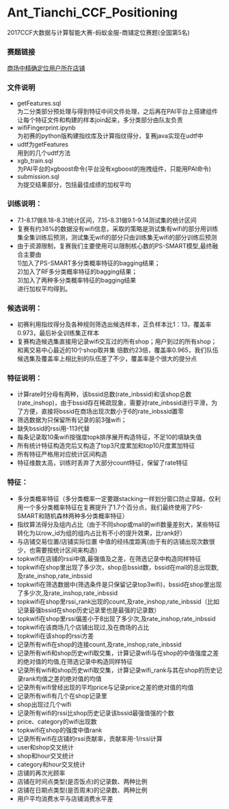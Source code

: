 # Ant_Tianchi_CCF_Positioning
2017CCF大数据与计算智能大赛-蚂蚁金服-商铺定位赛题(全国第5名)

### 赛题链接
[商场中精确定位用户所在店铺](https://tianchi.aliyun.com/competition/introduction.htm?spm=5176.100068.5678.1.aa26a5emijaWb&raceId=231620)


### 文件说明
* getFeatures.sql<br>为二分类部分预处理与得到特征中间文件处理，之后再在PAI平台上搭建组件让每个特征文件和构建的样本join起来，多分类部分由队友负责
* wifiFingerprint.ipynb<br>为初赛的python版构建指纹库及计算指纹得分，复赛java实现在udtf中
* udtf为getFeatures<br>用到的几个udtf方法
* xgb_train.sql<br>为PAI平台的xgboost命令(平台没有xgboost的拖拽组件，只能用PAI命令)
* submission.sql<br>为提交结果部分，包括最佳成绩的加权平均


### 训练说明：
* 7.1-8.17做8.18-8.31统计区间，7.15-8.31做9.1-9.14测试集的统计区间
* 复赛有约38%的数据没有wifi信息，采取的策略是测试集有wifi的部分用训练集全集训练后预测，测试集无wifi的部分只由训练集无wifi的部分训练后预测
* 由于资源限制，复赛我们主要使用可以限制核心数的PS-SMART模型,最终融合主要由<br>
1)加入了PS-SMART多分类概率特征的bagging结果；<br>
2)加入了RF多分类概率特征的bagging结果；<br>
3)加入了两种多分类概率特征的bagging结果<br>
进行加权平均得到。


### 候选说明：
* 初赛利用指纹得分及各种规则筛选出候选样本，正负样本比1：13，覆盖率0.973，最后补全训练集正样本
* 复赛构造候选集直接用记录wifi交互过的所有shop；用户到过的所有shop；和离交易中心最近的10个shop取并集
倍数约23倍，覆盖率0.965，我们队伍候选集及覆盖率上相比别的队伍差了不少，覆盖率是个很大的提分点


### 特征说明：
* 计算rate时分母有两种，该bssid总数(rate_inbssid)和该shop总数(rate_inshop)，由于bssid存在稀疏现象，需要对rate_inbssid进行平滑，为了方便，直接将bssid在商场出现次数小于6的rate_inbssid置零
* 筛选数据为只保留所有记录的前3强wifi；
* 缺失bssid的rssi用-113代替
* 每条记录取10条wifi按强度topk排序展开构造特征，不足10的填缺失值
* 所有统计特征构造完后又构造了top3尺度累加和top10尺度累加特征
* 所有特征严格用对应统计区间构造
* 特征维数太高，训练时丢弃了大部分count特征，保留了rate特征


### 特征：
* 多分类概率特征（多分类概率一定要跟stacking一样划分窗口防止穿越，仅利用一个多分类概率特征在复赛提升了1.7个百分点，我们最终使用了PS-SMART和随机森林两种多分类概率特征）
* 指纹算法得分及组内占比（由于不同shop或mall的wifi数量差别大，某些特征转化为以row_id为组的组内占比有不小的提升效果，比rank好）
* 与店铺交易位置/店铺实际位置 中值的经纬度距离(由于有的店铺出现次数很少，也需要按统计区间来构造)
* topkwifi在店铺的rssi中值,最强值及之差，在筛选记录中构造同样特征
* topkwifi在shop里出现了多少次，shop总bssid数，bssid在mall的总出现数,及rate_inshop,rate_inbssid
* topkwifi在筛选数据中(筛选条件是只保留记录top3wifi)，bssid在shop里出现了多少次,及rate_inshop,rate_inbssid
* topkwifi在shop里rssi_rank出现的count,及rate_inshop,rate_inbssid（比如记录最强bssid在shop历史记录里也是最强的记录数）
* topkwifi在shop里rssi偏差小于8出现了多少次,及rate_inshop,rate_inbssid
* topkwifi在该商场几个店铺出现过,及在商场的占比
* topkwifi在该shop的rssi方差
* 记录所有wifi在shop的连接count,及rate_inshop,rate_inbssid
* 记录所有wifi和shop历史wifi取交集，计算记录wifi与在shop的中值强度之差的绝对值的均值,在筛选记录中构造同样特征
* 记录所有wifi和shop历史wifi取交集，计算记录wifi_rank与其在shop的历史记录rank均值之差的绝对值的均值
* 记录所有wifi曾经出现的平均price与记录price之差的绝对值的均值
* 记录所有wifi有几个在shop记录里
* shop出现过几个wifi
* 记录所有wifi的rssi比shop历史记录该bssid最强值强的个数
* price、category的wifi出现数
* topkwifi在shop的强度中值rank
* 记录所有wifi在店铺的rssi贡献率，贡献率用-1/rssi计算
* user和shop交叉统计
* shop和hour交叉统计
* category和hour交叉统计
* 店铺的再次光顾率
* 店铺在时间点类型(是否饭点)的记录数、两种比例
* 店铺在日期点类型(是否周末)的记录数、两种比例
* 用户平均消费水平与店铺消费水平差
